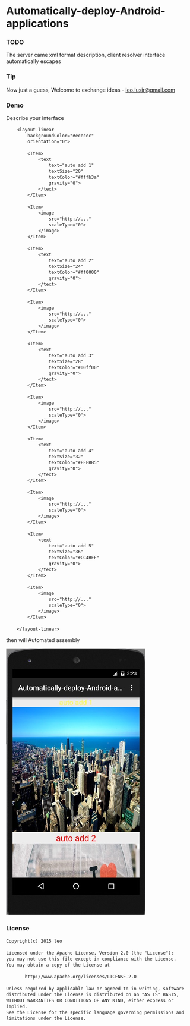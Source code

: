 # Automatically-deploy-Android-applications

### TODO
The server came xml format description, client resolver interface automatically escapes

### Tip
Now just a guess,
Welcome to exchange ideas - leo.lusir@gmail.com

### Demo
Describe your interface

```
    <layout-linear
        backgroundColor="#ececec"
        orientation="0">

        <Item>
            <text
                text="auto add 1"
                textSize="20"
                textColor="#fffb3a"
                gravity="0">
            </text>
        </Item>

        <Item>
            <image
                src="http://..."
                scaleType="0">
            </image>
        </Item>

        <Item>
            <text
                text="auto add 2"
                textSize="24"
                textColor="#ff0000"
                gravity="0">
            </text>
        </Item>

        <Item>
            <image
                src="http://..."
                scaleType="0">
            </image>
        </Item>

        <Item>
            <text
                text="auto add 3"
                textSize="28"
                textColor="#00ff00"
                gravity="0">
            </text>
        </Item>

        <Item>
            <image
                src="http://..."
                scaleType="0">
            </image>
        </Item>

        <Item>
            <text
                text="auto add 4"
                textSize="32"
                textColor="#FFFBB5"
                gravity="0">
            </text>
        </Item>

        <Item>
            <image
                src="http://..."
                scaleType="0">
            </image>
        </Item>

        <Item>
            <text
                text="auto add 5"
                textSize="36"
                textColor="#CC4BFF"
                gravity="0">
            </text>
        </Item>

        <Item>
            <image
                src="http://..."
                scaleType="0">
            </image>
        </Item>

    </layout-linear>
```

then will Automated assembly

![image](https://github.com/Leolusir/Automatically-deploy-Android-applications/blob/master/image/image2.png)





### License

```
Copyright(c) 2015 leo

Licensed under the Apache License, Version 2.0 (the "License");
you may not use this file except in compliance with the License.
You may obtain a copy of the License at

       http://www.apache.org/licenses/LICENSE-2.0

Unless required by applicable law or agreed to in writing, software
distributed under the License is distributed on an "AS IS" BASIS,
WITHOUT WARRANTIES OR CONDITIONS OF ANY KIND, either express or implied.
See the License for the specific language governing permissions and
limitations under the License.
```